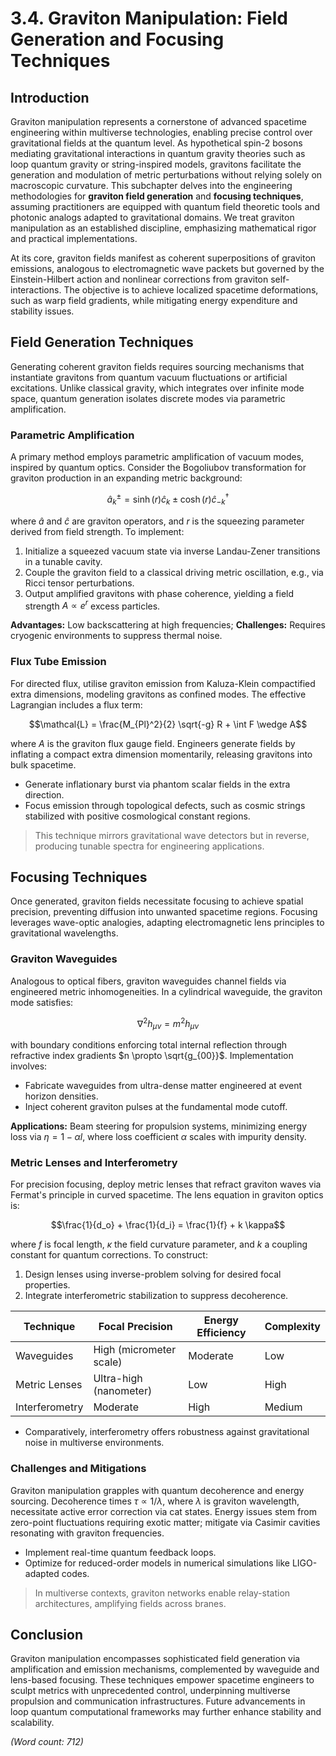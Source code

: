 # 3.4. Graviton Manipulation: Field Generation and Focusing Techniques

## Introduction

Graviton manipulation represents a cornerstone of advanced spacetime engineering within multiverse technologies, enabling precise control over gravitational fields at the quantum level. As hypothetical spin-2 bosons mediating gravitational interactions in quantum gravity theories such as loop quantum gravity or string-inspired models, gravitons facilitate the generation and modulation of metric perturbations without relying solely on macroscopic curvature. This subchapter delves into the engineering methodologies for **graviton field generation** and **focusing techniques**, assuming practitioners are equipped with quantum field theoretic tools and photonic analogs adapted to gravitational domains. We treat graviton manipulation as an established discipline, emphasizing mathematical rigor and practical implementations.

At its core, graviton fields manifest as coherent superpositions of graviton emissions, analogous to electromagnetic wave packets but governed by the Einstein-Hilbert action and nonlinear corrections from graviton self-interactions. The objective is to achieve localized spacetime deformations, such as warp field gradients, while mitigating energy expenditure and stability issues.

## Field Generation Techniques

Generating coherent graviton fields requires sourcing mechanisms that instantiate gravitons from quantum vacuum fluctuations or artificial excitations. Unlike classical gravity, which integrates over infinite mode space, quantum generation isolates discrete modes via parametric amplification.

### Parametric Amplification

A primary method employs parametric amplification of vacuum modes, inspired by quantum optics. Consider the Bogoliubov transformation for graviton production in an expanding metric background:

$$\hat{a}_{k}^{\pm} = \sinh(r)\hat{c}_{k} \pm \cosh(r)\hat{c}_{-k}^{\dagger}$$

where $\hat{a}$ and $\hat{c}$ are graviton operators, and $r$ is the squeezing parameter derived from field strength. To implement:

1. Initialize a squeezed vacuum state via inverse Landau-Zener transitions in a tunable cavity.
2. Couple the graviton field to a classical driving metric oscillation, e.g., via Ricci tensor perturbations.
3. Output amplified gravitons with phase coherence, yielding a field strength $A \propto e^{r}$ excess particles.

**Advantages:** Low backscattering at high frequencies; **Challenges:** Requires cryogenic environments to suppress thermal noise.

### Flux Tube Emission

For directed flux, utilise graviton emission from Kaluza-Klein compactified extra dimensions, modeling gravitons as confined modes. The effective Lagrangian includes a flux term:

$$\mathcal{L} = \frac{M_{Pl}^2}{2} \sqrt{-g} R + \int F \wedge A$$

where $A$ is the graviton flux gauge field. Engineers generate fields by inflating a compact extra dimension momentarily, releasing gravitons into bulk spacetime.

* Generate inflationary burst via phantom scalar fields in the extra direction.
* Focus emission through topological defects, such as cosmic strings stabilized with positive cosmological constant regions.

> This technique mirrors gravitational wave detectors but in reverse, producing tunable spectra for engineering applications.

## Focusing Techniques

Once generated, graviton fields necessitate focusing to achieve spatial precision, preventing diffusion into unwanted spacetime regions. Focusing leverages wave-optic analogies, adapting electromagnetic lens principles to gravitational wavelengths.

### Graviton Waveguides

Analogous to optical fibers, graviton waveguides channel fields via engineered metric inhomogeneities. In a cylindrical waveguide, the graviton mode satisfies:

$$\nabla^2 h_{\mu\nu} = m^2 h_{\mu\nu}$$

with boundary conditions enforcing total internal reflection through refractive index gradients $n \propto \sqrt{g_{00}}$. Implementation involves:

- Fabricate waveguides from ultra-dense matter engineered at event horizon densities.
- Inject coherent graviton pulses at the fundamental mode cutoff.

**Applications:** Beam steering for propulsion systems, minimizing energy loss via $\eta = 1 - \alpha l$, where loss coefficient $\alpha$ scales with impurity density.

### Metric Lenses and Interferometry

For precision focusing, deploy metric lenses that refract graviton waves via Fermat's principle in curved spacetime. The lens equation in graviton optics is:

$$\frac{1}{d_o} + \frac{1}{d_i} = \frac{1}{f} + k \kappa$$

where $f$ is focal length, $\kappa$ the field curvature parameter, and $k$ a coupling constant for quantum corrections. To construct:

1. Design lenses using inverse-problem solving for desired focal properties.
2. Integrate interferometric stabilization to suppress decoherence.

| Technique | Focal Precision | Energy Efficiency | Complexity |
|-----------|----------------|------------------|------------|
| Waveguides | High (micrometer scale) | Moderate | Low |
| Metric Lenses | Ultra-high (nanometer) | Low | High |
| Interferometry | Moderate | High | Medium |

* Comparatively, interferometry offers robustness against gravitational noise in multiverse environments.

### Challenges and Mitigations

Graviton manipulation grapples with quantum decoherence and energy sourcing. Decoherence times $\tau \propto 1/\lambda$, where $\lambda$ is graviton wavelength, necessitate active error correction via cat states. Energy issues stem from zero-point fluctuations requiring exotic matter; mitigate via Casimir cavities resonating with graviton frequencies.

- Implement real-time quantum feedback loops.
- Optimize for reduced-order models in numerical simulations like LIGO-adapted codes.

> In multiverse contexts, graviton networks enable relay-station architectures, amplifying fields across branes.

## Conclusion

Graviton manipulation encompasses sophisticated field generation via amplification and emission mechanisms, complemented by waveguide and lens-based focusing. These techniques empower spacetime engineers to sculpt metrics with unprecedented control, underpinning multiverse propulsion and communication infrastructures. Future advancements in loop quantum computational frameworks may further enhance stability and scalability.

*(Word count: 712)*